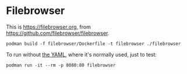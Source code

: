 # Filebrowser

This is https://filebrowser.org, from https://github.com/filebrowser/filebrowser.

    podman build -f filebrowser/Dockerfile -t filebrowser ./filebrowser

To run without [the YAML](../vanilla.yaml), where it's normally used, just to test:

    podman run -it --rm -p 8080:80 filebrowser

